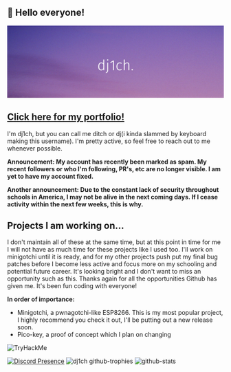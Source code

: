## 👋 Hello everyone! 

<p align="center">
  <img src="https://github.com/dj1ch/dj1ch/blob/main/Add%20a%20subheading.png">
</p>

<!---
![Linux](https://img.shields.io/badge/Linux-FCC624?style=for-the-badge&logo=linux&logoColor=black)
![Kali](https://img.shields.io/badge/Kali-268BEE?style=for-the-badge&logo=kalilinux&logoColor=white)
![Windows 11](https://img.shields.io/badge/Windows%2011-%230079d5.svg?style=for-the-badge&logo=Windows%2011&logoColor=white)
![Raspberry Pi](https://img.shields.io/badge/-RaspberryPi-C51A4A?style=for-the-badge&logo=Raspberry-Pi)
![Arduino](https://img.shields.io/badge/-Arduino-00979D?style=for-the-badge&logo=Arduino&logoColor=white)
![C++](https://img.shields.io/badge/c++-%2300599C.svg?style=for-the-badge&logo=c%2B%2B&logoColor=white)
![Python](https://img.shields.io/badge/python-3670A0?style=for-the-badge&logo=python&logoColor=ffdd54)
![Lua](https://img.shields.io/badge/lua-%232C2D72.svg?style=for-the-badge&logo=lua&logoColor=white)
![HTML5](https://img.shields.io/badge/html5-%23E34F26.svg?style=for-the-badge&logo=html5&logoColor=white)
![CSS3](https://img.shields.io/badge/css3-%231572B6.svg?style=for-the-badge&logo=css3&logoColor=white)
![Shell Script](https://img.shields.io/badge/shell_script-%23121011.svg?style=for-the-badge&logo=gnu-bash&logoColor=white)
![Nix](https://img.shields.io/badge/NIX-5277C3.svg?style=for-the-badge&logo=NixOS&logoColor=white)
![ChatGPT](https://img.shields.io/badge/chatGPT-74aa9c?style=for-the-badge&logo=openai&logoColor=white)
![Brave](https://img.shields.io/badge/Brave-FB542B?style=for-the-badge&logo=Brave&logoColor=white)
![Google Chrome](https://img.shields.io/badge/Google%20Chrome-4285F4?style=for-the-badge&logo=GoogleChrome&logoColor=white)
![Vivaldi](https://img.shields.io/badge/Vivaldi-EF3939?style=for-the-badge&logo=Vivaldi&logoColor=white)
![Monero](https://img.shields.io/badge/monero-FF6600?style=for-the-badge&logo=monero&logoColor=white)
--->

## [Click here for my portfolio!](https://dj1ch.github.io)

I'm dj1ch, but you can call me ditch or dj(i kinda slammed by keyboard making this username). I'm pretty active, so feel free to reach out to me whenever possible.

**Announcement: My account has recently been marked as spam. My recent followers or who I'm following, PR's, etc are no longer visible. I am yet to have my account fixed.**

**Another announcement: Due to the constant lack of security throughout schools in America, I may not be alive in the next coming days. If I cease activity within the next few weeks, this is why.**

## Projects I am working on...
I don't maintain all of these at the same time, but at this point in time for me I will not have as much time for these projects like I used too. I'll work on minigotchi until it is ready, and for my other projects push put my final bug patches before I become less active and focus more on my schooling and potential future career. It's looking bright and I don't want to miss an opportunity such as this. Thanks again for all the opportunities Github has given me. It's been fun coding with everyone! 

**In order of importance:**

- Minigotchi, a pwnagotchi-like ESP8266. This is my most popular project, I highly recommend you check it out, I'll be putting out a new release soon. 
- Pico-key, a proof of concept which I plan on changing

<img src="https://tryhackme-badges.s3.amazonaws.com/tg.1ch0712.png" alt="TryHackMe">

<p align="center">
  <!-- <img src="https://github-readme-stats.vercel.app/api/top-langs/?username=dj1ch&theme=dark&hide=javascript,scss&size_weight=0&count_weight=1&layout=compact" --alt="langs"></img>
</p>

<p align="center">
  <!-- <img src="https://github-readme-stats.vercel.app/api?username=dj1ch&layout=compact&theme=dark" alt="stats"></img> -->
  <!-- <img src="https://streak-stats.demolab.com?user=dj1ch&theme=dark" alt="streak"></img> -->
</p>

<p align="center">
  <!--<img src="https://github-readme-activity-graph.vercel.app/graph?username=dj1ch&theme=github-compact" alt="contrgraph"></img> -->
  <!-- <img src="https://stats.dooboo.io/api/github-stats-advanced?login=dj1ch" alt="morestatsig"></img> -->
  <!-- <img src="https://github-profile-trophy.vercel.app/?username=dj1ch&theme=onestar" alt="trophy"></img> -->
</p>

[![Discord Presence](https://lanyard.cnrad.dev/api/871252436038320209)](https://discord.com/users/871252436038320209)
![dj1ch github-trophies](https://stats.dooboo.io/api/github-trophies?login=dj1ch)
![github-stats](https://stats.dooboo.io/api/github-stats-advanced?login=dj1ch)

<!---
dj1ch/dj1ch is a ✨ special ✨ repository because its `README.md` (this file) appears on your GitHub profile.
You can click the Preview link to take a look at your changes.
--->

